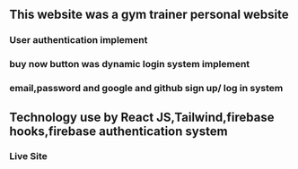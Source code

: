 ## This website was a gym trainer personal website

### User authentication implement

### buy now button was dynamic login system implement

### email,password and google and github sign up/ log in system

## Technology use by React JS,Tailwind,firebase hooks,firebase authentication system

### Live Site
